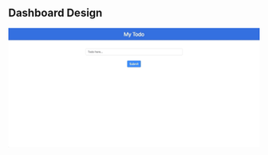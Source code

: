 ## Dashboard Design

![Alt Text](https://github.com/bharatgupta99/training-2019/blob/master/php/phptodo.gif)


